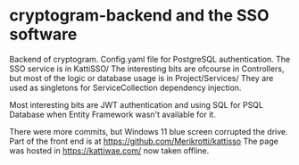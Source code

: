 # cryptogram-backend and the SSO software
Backend of cryptogram. Config.yaml file for PostgreSQL authentication.
The SSO service is in KattiSSO/
The interesting bits are ofcourse in Controllers, but most of the logic or database usage is in Project/Services/ They are used as singletons for ServiceCollection dependency injection.

Most interesting bits are JWT authentication and using SQL for PSQL Database when Entity Framework wasn't available for it.

There were more commits, but Windows 11 blue screen corrupted the drive.
Part of the front end is at  https://github.com/Merikrotti/kattisso
The page was hosted in https://kattiwae.com/ now taken offline.
